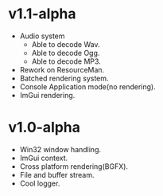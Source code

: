 # v1.1-alpha
- Audio system
    - Able to decode Wav.
    - Able to decode Ogg.
    - Able to decode MP3.
- Rework on ResourceMan.
- Batched rendering system.
- Console Application mode(no rendering).
- ImGui rendering.

# v1.0-alpha
- Win32 window handling.
- ImGui context.
- Cross platform rendering(BGFX).
- File and buffer stream.
- Cool logger.